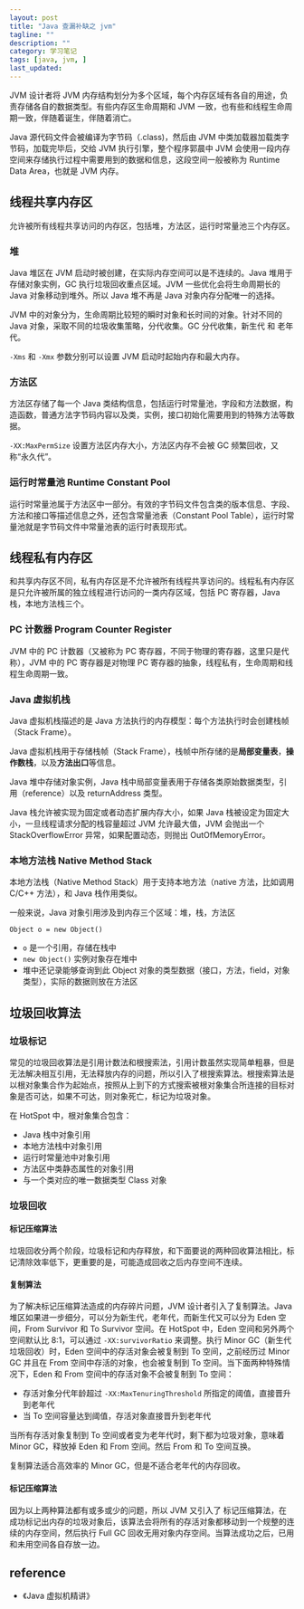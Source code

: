 ```yaml
---
layout: post
title: "Java 查漏补缺之 jvm"
tagline: ""
description: ""
category: 学习笔记
tags: [java, jvm, ]
last_updated:
---
```


JVM 设计者将 JVM 内存结构划分为多个区域，每个内存区域有各自的用途，负责存储各自的数据类型。有些内存区生命周期和 JVM 一致，也有些和线程生命周期一致，伴随着诞生，伴随着消亡。

Java 源代码文件会被编译为字节码（.class)，然后由 JVM 中类加载器加载类字节码，加载完毕后，交给 JVM 执行引擎，整个程序郭晨中 JVM 会使用一段内存空间来存储执行过程中需要用到的数据和信息，这段空间一般被称为 Runtime Data Area，也就是 JVM 内存。

## 线程共享内存区

允许被所有线程共享访问的内存区，包括堆，方法区，运行时常量池三个内存区。

### 堆

Java 堆区在 JVM 启动时被创建，在实际内存空间可以是不连续的。Java 堆用于存储对象实例，GC 执行垃圾回收重点区域。JVM 一些优化会将生命周期长的 Java 对象移动到堆外。所以 Java 堆不再是 Java 对象内存分配唯一的选择。

JVM 中的对象分为，生命周期比较短的瞬时对象和长时间的对象。针对不同的 Java 对象，采取不同的垃圾收集策略，分代收集。GC 分代收集，新生代 和 老年代。

`-Xms` 和 `-Xmx` 参数分别可以设置 JVM 启动时起始内存和最大内存。

### 方法区
方法区存储了每一个 Java 类结构信息，包括运行时常量池，字段和方法数据，构造函数，普通方法字节码内容以及类，实例，接口初始化需要用到的特殊方法等数据。

`-XX:MaxPermSize` 设置方法区内存大小，方法区内存不会被 GC 频繁回收，又称“永久代”。

### 运行时常量池 Runtime Constant Pool
运行时常量池属于方法区中一部分。有效的字节码文件包含类的版本信息、字段、方法和接口等描述信息之外，还包含常量池表（Constant Pool Table），运行时常量池就是字节码文件中常量池表的运行时表现形式。


## 线程私有内存区
和共享内存区不同，私有内存区是不允许被所有线程共享访问的。线程私有内存区是只允许被所属的独立线程进行访问的一类内存区域，包括 PC 寄存器，Java 栈，本地方法栈三个。

### PC 计数器 Program Counter Register
JVM 中的 PC 计数器（又被称为 PC 寄存器，不同于物理的寄存器，这里只是代称），JVM 中的 PC 寄存器是对物理 PC 寄存器的抽象，线程私有，生命周期和线程生命周期一致。

### Java 虚拟机栈
Java 虚拟机栈描述的是 Java 方法执行的内存模型：每个方法执行时会创建栈帧（Stack Frame）。

Java 虚拟机栈用于存储栈帧（Stack Frame），栈帧中所存储的是**局部变量表**，**操作数栈**，以及**方法出口**等信息。

Java 堆中存储对象实例，Java 栈中局部变量表用于存储各类原始数据类型，引用（reference）以及 returnAddress 类型。

Java 栈允许被实现为固定或者动态扩展内存大小，如果 Java 栈被设定为固定大小，一旦线程请求分配的栈容量超过 JVM 允许最大值，JVM 会抛出一个 StackOverflowError 异常，如果配置动态，则抛出 OutOfMemoryError。

### 本地方法栈 Native Method Stack
本地方法栈（Native Method Stack）用于支持本地方法（native 方法，比如调用 C/C++ 方法），和 Java 栈作用类似。

一般来说，Java 对象引用涉及到内存三个区域：堆，栈，方法区

    Object o = new Object()

- `o` 是一个引用，存储在栈中
- `new Object()` 实例对象存在堆中
- 堆中还记录能够查询到此 Object 对象的类型数据（接口，方法，field，对象类型），实际的数据则放在方法区

## 垃圾回收算法

### 垃圾标记
常见的垃圾回收算法是引用计数法和根搜索法，引用计数虽然实现简单粗暴，但是无法解决相互引用，无法释放内存的问题，所以引入了根搜索算法。根搜索算法是以根对象集合作为起始点，按照从上到下的方式搜索被根对象集合所连接的目标对象是否可达，如果不可达，则对象死亡，标记为垃圾对象。

在 HotSpot 中，根对象集合包含：

- Java 栈中对象引用
- 本地方法栈中对象引用
- 运行时常量池中对象引用
- 方法区中类静态属性的对象引用
- 与一个类对应的唯一数据类型 Class 对象

### 垃圾回收

#### 标记压缩算法
垃圾回收分两个阶段，垃圾标记和内存释放，和下面要说的两种回收算法相比，标记清除效率低下，更重要的是，可能造成回收之后内存空间不连续。

#### 复制算法
为了解决标记压缩算法造成的内存碎片问题，JVM 设计者引入了复制算法。Java 堆区如果进一步细分，可以分为新生代，老年代，而新生代又可以分为 Eden 空间，From Survivor 和 To Survivor 空间。在 HotSpot 中，Eden 空间和另外两个空间默认比 8:1，可以通过 `-XX:survivorRatio` 来调整。执行 Minor GC（新生代垃圾回收）时，Eden 空间中的存活对象会被复制到 To 空间，之前经历过 Minor GC 并且在 From 空间中存活的对象，也会被复制到 To 空间。当下面两种特殊情况下，Eden 和 From 空间中的存活对象不会被复制到 To 空间：

- 存活对象分代年龄超过 `-XX:MaxTenuringThreshold` 所指定的阈值，直接晋升到老年代
- 当 To 空间容量达到阈值，存活对象直接晋升到老年代

当所有存活对象复制到 To 空间或者变为老年代时，剩下都为垃圾对象，意味着 Minor GC，释放掉 Eden 和 From 空间。然后 From 和 To 空间互换。

复制算法适合高效率的 Minor GC，但是不适合老年代的内存回收。

#### 标记压缩算法
因为以上两种算法都有或多或少的问题，所以 JVM 又引入了 标记压缩算法，在成功标记出内存的垃圾对象后，该算法会将所有的存活对象都移动到一个规整的连续的内存空间，然后执行 Full GC 回收无用对象内存空间。当算法成功之后，已用和未用空间各自存放一边。


## reference

- 《Java 虚拟机精讲》


